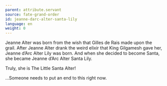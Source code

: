 ```yaml
---
parent: attribute.servant
source: fate-grand-order
id: jeanne-darc-alter-santa-lily
language: en
weight: 0
---
```


Jeanne Alter was born from the wish that Gilles de Rais made upon the grail. After Jeanne Alter drank the weird elixir that King Gilgamesh gave her, Jeanne d’Arc Alter Lily was born. And when she decided to become Santa, she became Jeanne d’Arc Alter Santa Lily.
 
Truly, she is The Little Santa Alter!
 
…Someone needs to put an end to this right now.
